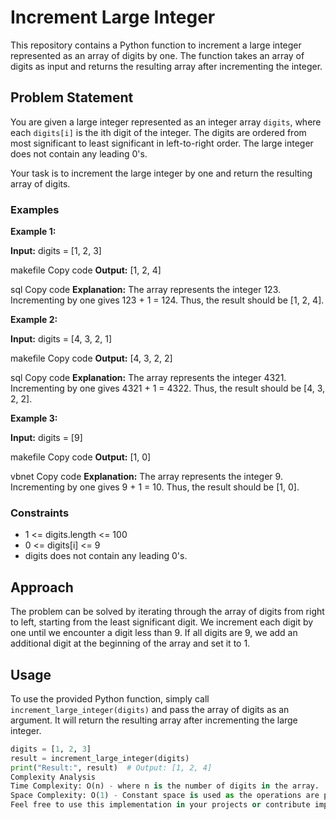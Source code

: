 # Increment Large Integer

This repository contains a Python function to increment a large integer represented as an array of digits by one. The function takes an array of digits as input and returns the resulting array after incrementing the integer.

## Problem Statement

You are given a large integer represented as an integer array `digits`, where each `digits[i]` is the ith digit of the integer. The digits are ordered from most significant to least significant in left-to-right order. The large integer does not contain any leading 0's.

Your task is to increment the large integer by one and return the resulting array of digits.

### Examples

**Example 1:**

**Input:** 
digits = [1, 2, 3]

makefile
Copy code
**Output:** 
[1, 2, 4]

sql
Copy code
**Explanation:** 
The array represents the integer 123. Incrementing by one gives 123 + 1 = 124. Thus, the result should be [1, 2, 4].

**Example 2:**

**Input:** 
digits = [4, 3, 2, 1]

makefile
Copy code
**Output:** 
[4, 3, 2, 2]

sql
Copy code
**Explanation:** 
The array represents the integer 4321. Incrementing by one gives 4321 + 1 = 4322. Thus, the result should be [4, 3, 2, 2].

**Example 3:**

**Input:** 
digits = [9]

makefile
Copy code
**Output:** 
[1, 0]

vbnet
Copy code
**Explanation:** 
The array represents the integer 9. Incrementing by one gives 9 + 1 = 10. Thus, the result should be [1, 0].

### Constraints

- 1 <= digits.length <= 100
- 0 <= digits[i] <= 9
- digits does not contain any leading 0's.

## Approach

The problem can be solved by iterating through the array of digits from right to left, starting from the least significant digit. We increment each digit by one until we encounter a digit less than 9. If all digits are 9, we add an additional digit at the beginning of the array and set it to 1.

## Usage

To use the provided Python function, simply call `increment_large_integer(digits)` and pass the array of digits as an argument. It will return the resulting array after incrementing the large integer.

```python
digits = [1, 2, 3]
result = increment_large_integer(digits)
print("Result:", result)  # Output: [1, 2, 4]
Complexity Analysis
Time Complexity: O(n) - where n is the number of digits in the array.
Space Complexity: O(1) - Constant space is used as the operations are performed in place.
Feel free to use this implementation in your projects or contribute improvements!
